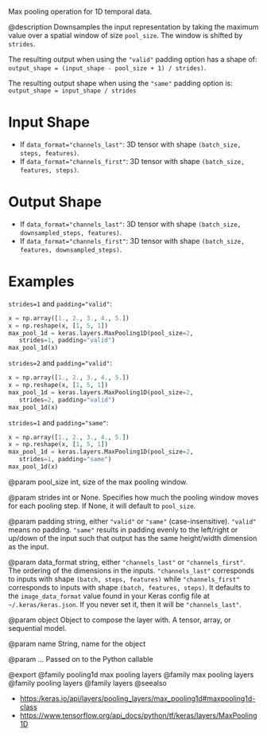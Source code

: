Max pooling operation for 1D temporal data.

@description
Downsamples the input representation by taking the maximum value over a
spatial window of size `pool_size`. The window is shifted by `strides`.

The resulting output when using the `"valid"` padding option has a shape of:
`output_shape = (input_shape - pool_size + 1) / strides)`.

The resulting output shape when using the `"same"` padding option is:
`output_shape = input_shape / strides`

# Input Shape
- If `data_format="channels_last"`:
    3D tensor with shape `(batch_size, steps, features)`.
- If `data_format="channels_first"`:
    3D tensor with shape `(batch_size, features, steps)`.

# Output Shape
- If `data_format="channels_last"`:
    3D tensor with shape `(batch_size, downsampled_steps, features)`.
- If `data_format="channels_first"`:
    3D tensor with shape `(batch_size, features, downsampled_steps)`.

# Examples
`strides=1` and `padding="valid"`:

```python
x = np.array([1., 2., 3., 4., 5.])
x = np.reshape(x, [1, 5, 1])
max_pool_1d = keras.layers.MaxPooling1D(pool_size=2,
   strides=1, padding="valid")
max_pool_1d(x)
```

`strides=2` and `padding="valid"`:

```python
x = np.array([1., 2., 3., 4., 5.])
x = np.reshape(x, [1, 5, 1])
max_pool_1d = keras.layers.MaxPooling1D(pool_size=2,
   strides=2, padding="valid")
max_pool_1d(x)
```

`strides=1` and `padding="same"`:

```python
x = np.array([1., 2., 3., 4., 5.])
x = np.reshape(x, [1, 5, 1])
max_pool_1d = keras.layers.MaxPooling1D(pool_size=2,
   strides=1, padding="same")
max_pool_1d(x)
```

@param pool_size
int, size of the max pooling window.

@param strides
int or None. Specifies how much the pooling window moves
for each pooling step. If None, it will default to `pool_size`.

@param padding
string, either `"valid"` or `"same"` (case-insensitive).
`"valid"` means no padding. `"same"` results in padding evenly to
the left/right or up/down of the input such that output has the same
height/width dimension as the input.

@param data_format
string, either `"channels_last"` or `"channels_first"`.
The ordering of the dimensions in the inputs. `"channels_last"`
corresponds to inputs with shape `(batch, steps, features)`
while `"channels_first"` corresponds to inputs with shape
`(batch, features, steps)`. It defaults to the `image_data_format`
value found in your Keras config file at `~/.keras/keras.json`.
If you never set it, then it will be `"channels_last"`.

@param object
Object to compose the layer with. A tensor, array, or sequential model.

@param name
String, name for the object

@param ...
Passed on to the Python callable

@export
@family pooling1d max pooling layers
@family max pooling layers
@family pooling layers
@family layers
@seealso
+ <https:/keras.io/api/layers/pooling_layers/max_pooling1d#maxpooling1d-class>
+ <https://www.tensorflow.org/api_docs/python/tf/keras/layers/MaxPooling1D>
